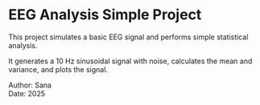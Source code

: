# EEG Analysis Simple Project

This project simulates a basic EEG signal and performs simple statistical analysis.

It generates a 10 Hz sinusoidal signal with noise, calculates the mean and variance, and plots the signal.

Author: Sana   
Date: 2025  
